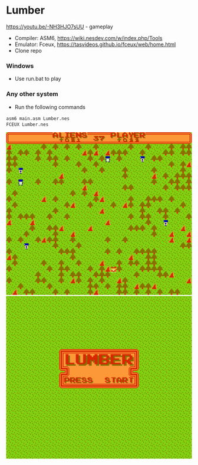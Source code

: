 # Lumber

https://youtu.be/-NH3HJO7sUU - gameplay

- Compiler: ASM6, https://wiki.nesdev.com/w/index.php/Tools
- Emulator: Fceux, https://tasvideos.github.io/fceux/web/home.html
- Clone repo

### Windows
- Use run.bat to play

### Any other system
- Run the following commands
```
asm6 main.asm Lumber.nes
FCEUX Lumber.nes
```

![](snaps/gameplay.png)
![](snaps/startscreen.png)
